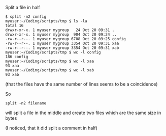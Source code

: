 Split a file in half
```
$ split -n2 config 
myuser:~/Coding/scripts/tmp $ ls -la
total 16
drwxr-xr-x. 1 myuser mygroup   24 Oct 20 09:31 .
drwxr-xr-x. 1 myuser mygroup  904 Oct 20 09:24 ..
-rw-r--r--. 1 myuser mygroup 6708 Oct 20 09:25 config
-rw-r--r--. 1 myuser mygroup 3354 Oct 20 09:31 xaa
-rw-r--r--. 1 myuser mygroup 3354 Oct 20 09:31 xab
myuser:~/Coding/scripts/tmp $ wc -l config 
186 config
myuser:~/Coding/scripts/tmp $ wc -l xaa 
93 xaa
myuser:~/Coding/scripts/tmp $ wc -l xab
93 xab
```
(that the files have the same number of lines seems to be a coincidence)

So
```
split -n2 filename
```
will split a file in the middle and create two files which are the same size in bytes

(I noticed, that it did split a comment in half)
